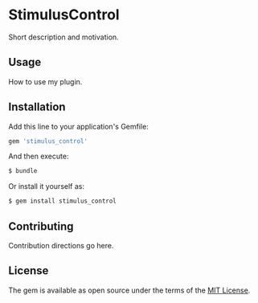 # StimulusControl
Short description and motivation.

## Usage
How to use my plugin.

## Installation
Add this line to your application's Gemfile:

```ruby
gem 'stimulus_control'
```

And then execute:
```bash
$ bundle
```

Or install it yourself as:
```bash
$ gem install stimulus_control
```

## Contributing
Contribution directions go here.

## License
The gem is available as open source under the terms of the [MIT License](https://opensource.org/licenses/MIT).
